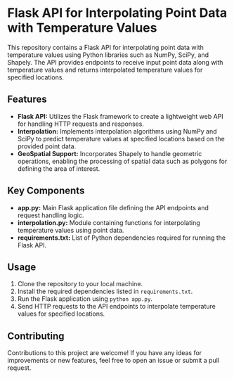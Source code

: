 # Flask API for Interpolating Point Data with Temperature Values

This repository contains a Flask API for interpolating point data with temperature values using Python libraries such as NumPy, SciPy, and Shapely. The API provides endpoints to receive input point data along with temperature values and returns interpolated temperature values for specified locations.

## Features

- **Flask API:** Utilizes the Flask framework to create a lightweight web API for handling HTTP requests and responses.
- **Interpolation:** Implements interpolation algorithms using NumPy and SciPy to predict temperature values at specified locations based on the provided point data.
- **GeoSpatial Support:** Incorporates Shapely to handle geometric operations, enabling the processing of spatial data such as polygons for defining the area of interest.

## Key Components

- **app.py:** Main Flask application file defining the API endpoints and request handling logic.
- **interpolation.py:** Module containing functions for interpolating temperature values using point data.
- **requirements.txt:** List of Python dependencies required for running the Flask API.

## Usage

1. Clone the repository to your local machine.
2. Install the required dependencies listed in `requirements.txt`.
3. Run the Flask application using `python app.py`.
4. Send HTTP requests to the API endpoints to interpolate temperature values for specified locations.

## Contributing

Contributions to this project are welcome! If you have any ideas for improvements or new features, feel free to open an issue or submit a pull request.

